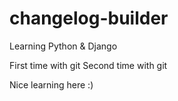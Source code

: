 # changelog-builder
Learning Python &amp; Django

First time with git
Second time with git

Nice learning here :)
